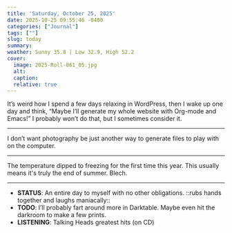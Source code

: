 ```yaml
---
title: 'Saturday, October 25, 2025'
date: 2025-10-25 09:55:46 -0400
categories: ["Journal"]
tags: [""]
slug: today
summary: 
weather: Sunny 35.8 | Low 32.9, High 52.2
cover: 
  image: 2025-Roll-061_05.jpg
  alt: 
  caption: 
  relative: true
---
```



It’s weird how I spend a few days relaxing in WordPress, then I wake up one day and think, “Maybe I’ll generate my whole website with Org-mode and Emacs!” I probably won’t do that, but I sometimes consider it.

----

I don’t want photography be just another way to generate files to play with on the computer.

----
The temperature dipped to freezing for the first time this year. This usually means it's truly the end of summer. Blech.

----

<div class="compact status">

- **STATUS**: An entire day to myself with no other obligations. ::rubs hands together and laughs maniacally::
- **TODO**: I’ll probably fart around more in Darktable. Maybe even hit the darkroom to make a few prints.
- **LISTENING**: Talking Heads greatest hits (on CD)

</div>
